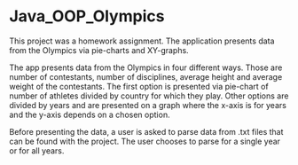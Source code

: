 # Java_OOP_Olympics
This project was a homework assignment. The application presents data from the Olympics via pie-charts and XY-graphs. 

The app presents data from the Olympics in four different ways. Those are number of contestants, number of disciplines, average height 
and average weight of the contestants. The first option is presented via pie-chart of number of athletes divided by country for which they play.
Other options are divided by years and are presented on a graph where the x-axis is for years and the y-axis depends on a chosen option.

Before presenting the data, a user is asked to parse data from .txt files that can be found with the project. The user chooses to parse for a single year
or for all years.
